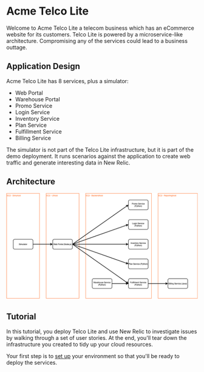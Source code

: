 # Acme Telco Lite

Welcome to Acme Telco Lite a telecom business which has an eCommerce website for its customers. Telco Lite is powered by a microservice-like architecture. Compromising any of the services could lead to a business outtage.

## Application Design

Acme Telco Lite has 8 services, plus a simulator:

* Web Portal
* Warehouse Portal
* Promo Service
* Login Service
* Inventory Service
* Plan Service
* Fulfillment Service
* Billing Service

The simulator is not part of the Telco Lite infrastructure, but it is part of the demo deployment. It runs scenarios against the application to create web traffic and generate interesting data in New Relic.

## Architecture

![Acme Telco Lite architecture diagram](imgs/acme.png)

## Tutorial

In this tutorial, you deploy Telco Lite and use New Relic to investigate issues by walking through a set of user stories. At the end, you'll tear down the infrastructure you created to tidy up your cloud resources.

Your first step is to [set up](prereqs.md) your environment so that you'll be ready to deploy the services.